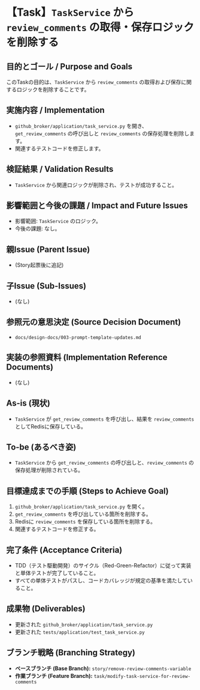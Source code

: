 # 【Task】`TaskService` から `review_comments` の取得・保存ロジックを削除する

## 目的とゴール / Purpose and Goals
このTaskの目的は、`TaskService` から `review_comments` の取得および保存に関するロジックを削除することです。

## 実施内容 / Implementation
- `github_broker/application/task_service.py` を開き、`get_review_comments` の呼び出しと `review_comments` の保存処理を削除します。
- 関連するテストコードを修正します。

## 検証結果 / Validation Results
- `TaskService` から関連ロジックが削除され、テストが成功すること。

## 影響範囲と今後の課題 / Impact and Future Issues
- 影響範囲: `TaskService` のロジック。
- 今後の課題: なし。

## 親Issue (Parent Issue)
- (Story起票後に追記)

## 子Issue (Sub-Issues)
- (なし)

## 参照元の意思決定 (Source Decision Document)
- `docs/design-docs/003-prompt-template-updates.md`

## 実装の参照資料 (Implementation Reference Documents)
- (なし)

## As-is (現状)
- `TaskService` が `get_review_comments` を呼び出し、結果を `review_comments` としてRedisに保存している。

## To-be (あるべき姿)
- `TaskService` から `get_review_comments` の呼び出しと、`review_comments` の保存処理が削除されている。

## 目標達成までの手順 (Steps to Achieve Goal)
1. `github_broker/application/task_service.py` を開く。
2. `get_review_comments` を呼び出している箇所を削除する。
3. Redisに `review_comments` を保存している箇所を削除する。
4. 関連するテストコードを修正する。

## 完了条件 (Acceptance Criteria)
- TDD（テスト駆動開発）のサイクル（Red-Green-Refactor）に従って実装と単体テストが完了していること。
- すべての単体テストがパスし、コードカバレッジが規定の基準を満たしていること。

## 成果物 (Deliverables)
- 更新された `github_broker/application/task_service.py`
- 更新された `tests/application/test_task_service.py`

## ブランチ戦略 (Branching Strategy)
- **ベースブランチ (Base Branch):** `story/remove-review-comments-variable`
- **作業ブランチ (Feature Branch):** `task/modify-task-service-for-review-comments`